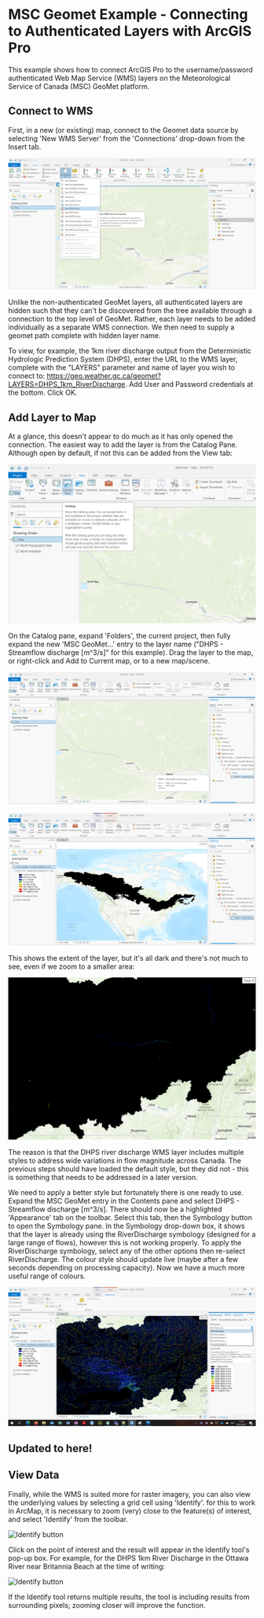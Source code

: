 # MSC Geomet Example - Connecting to Authenticated Layers with ArcGIS Pro

This example shows how to connect ArcGIS Pro to the username/password authenticated Web Map Service (WMS) layers on the Meteorological Service of Canada (MSC) GeoMet platform.

## Connect to WMS
First, in a new (or existing) map, connect to the Geomet data source by selecting 'New WMS Server' from the 'Connections' drop-down from the Insert tab.

![Connections button and drop-down options](images/ArcPro_DHPS_01.png)

Unlike the non-authenticated GeoMet layers, all authenticated layers are hidden such that they can't be discovered from the tree available through a connection to the top level of GeoMet. Rather, each layer needs to be added individually as a separate WMS connection. We then need to supply a geomet path complete with hidden layer name.

To view, for example, the 1km river discharge output from the Deterministic Hydrologic Prediction System (DHPS), enter the URL to the WMS layer, complete with the "LAYERS" parameter and name of layer you wish to connect to: https://geo.weather.gc.ca/geomet?LAYERS=DHPS_1km_RiverDischarge. Add User and Password credentials at the bottom. Click OK.

## Add Layer to Map
At a glance, this doesn't appear to do much as it has only opened the connection. The easiest way to add the layer is from the Catalog Pane. Although open by default, if not this can be added from the View tab:

![Catalog Pane button on View tab](images/ArcPro_DHPS_02.png)

On the Catalog pane, expand 'Folders', the current project, then fully expand the new 'MSC GeoMet...' entry to the layer name ("DHPS - Streamflow discharge [m^3/s]" for this example). Drag the layer to the map, or right-click and Add to Current map, or to a new map/scene.

![MSC GeoMet entry in Catalog pane](images/ArcPro_DHPS_03.png)

![Full extent of DHPS displayed in ArcGIS Pro](images/ArcPro_DHPS_04.png)

This shows the extent of the layer, but it's all dark and there's not much to see, even if we zoom to a smaller area:

![River Discharge layer zoomed to eastern Ontario and SW Quebec](images/ArcPro_DHPS_05.png)

The reason is that the DHPS river discharge WMS layer includes multiple styles to address wide variations in flow magnitude across Canada. The previous steps should have loaded the default style, but they did not - this is something that needs to be addressed in a later version. 

We need to apply a better style but fortunately there is one ready to use. Expand the MSC GeoMet entry in the Contents pane and select DHPS - Streamflow discharge [m^3/s]. There should now be a highlighted 'Appearance' tab on the toolbar. Select this tab, then the Symbology button to open the Symbology pane. In the Symbology drop-down box, it shows that the layer is already using the RiverDischarge symbology (designed for a large range of flows), however this is not working properly. To apply the RiverDischarge symbology, select any of the other options then re-select RiverDischarge. The colour style should update live (maybe after a few seconds depending on processing capacity). Now we have a much more useful range of colours.

![River Discharge layer zoomed to eastern Ontario and SW Quebec](images/ArcPro_DHPS_06.png)

## Updated to here!

## View Data

Finally, while the WMS is suited more for raster imagery, you can also view the underlying values by selecting a grid cell using 'Identify'. for this to work in ArcMap, it is necessary to zoom (very) close to the feature(s) of interest, and select 'Identify' from the toolbar.

![Identify button](images/ArcMap_DHPS_06.png)

Click on the point of interest and the result will appear in the Identify tool's pop-up box. For example, for the DHPS 1km River Discharge in the Ottawa River near Britannia Beach at the time of writing:

![Identify button](images/ArcMap_DHPS_07.png)

If the Identify tool returns multiple results, the tool is including results from surrounding pixels; zooming closer will improve the function.







